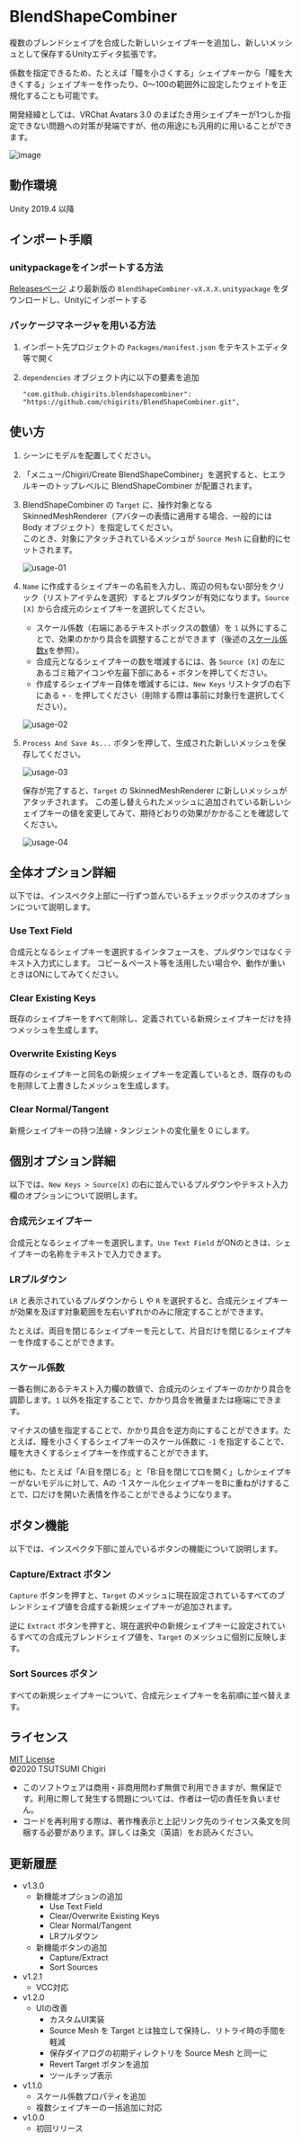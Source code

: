# BlendShapeCombiner

複数のブレンドシェイプを合成した新しいシェイプキーを追加し、新しいメッシュとして保存するUnityエディタ拡張です。

係数を指定できるため、たとえば「瞳を小さくする」シェイプキーから「瞳を大きくする」シェイプキーを作ったり、0～100の範囲外に設定したウェイトを正規化することも可能です。

開発経緯としては、VRChat Avatars 3.0 のまばたき用シェイプキーが1つしか指定できない問題への対策が発端ですが、他の用途にも汎用的に用いることができます。

![image](https://repository-images.githubusercontent.com/285993854/facec380-fc27-11ea-9588-d9cd6b608ba7)

## 動作環境

Unity 2019.4 以降

## インポート手順

### unitypackageをインポートする方法

[Releasesページ](https://github.com/chigirits/BlendShapeCombiner/releases) より最新版の `BlendShapeCombiner-vX.X.X.unitypackage` をダウンロードし、Unityにインポートする

### パッケージマネージャを用いる方法

1. インポート先プロジェクトの `Packages/manifest.json` をテキストエディタ等で開く
2. `dependencies` オブジェクト内に以下の要素を追加
   
   ```
   "com.github.chigirits.blendshapecombiner": "https://github.com/chigirits/BlendShapeCombiner.git",
   ```

## 使い方

1. シーンにモデルを配置してください。
2. 「メニュー/Chigiri/Create BlendShapeCombiner」を選択すると、ヒエラルキーのトップレベルに BlendShapeCombiner が配置されます。
3. BlendShapeCombiner の `Target` に、操作対象となる SkinnedMeshRenderer（アバターの表情に適用する場合、一般的には Body オブジェクト）を指定してください。<br>
   このとき、対象にアタッチされているメッシュが `Source Mesh` に自動的にセットされます。
   
   ![usage-01](https://github.com/chigirits/BlendShapeCombiner/assets/61717977/42965d90-4d2e-463c-9b07-0b2066fcf873)
4. `Name` に作成するシェイプキーの名前を入力し、周辺の何もない部分をクリック（リストアイテムを選択）するとプルダウンが有効になります。`Source [X]` から合成元のシェイプキーを選択してください。
   
   - スケール係数（右端にあるテキストボックスの数値）を `1` 以外にすることで、効果のかかり具合を調整することができます（後述の[スケール係数x](#スケール係数)を参照）。
   - 合成元となるシェイプキーの数を増減するには、各 `Source [X]` の左にあるゴミ箱アイコンや左最下部にある `+` ボタンを押してください。
   - 作成するシェイプキー自体を増減するには、`New Keys` リストタブの右下にある `+` `-` を押してください（削除する際は事前に対象行を選択してください）。
   
   ![usage-02](https://github.com/chigirits/BlendShapeCombiner/assets/61717977/ecd97d88-3cfd-4bc2-b129-0331ac1412b0)
5. `Process And Save As...` ボタンを押して、生成された新しいメッシュを保存してください。
   
   ![usage-03](https://github.com/chigirits/BlendShapeCombiner/assets/61717977/d1368334-3c0f-4ca0-8b75-8bf56362f35e)

   保存が完了すると、`Target` の SkinnedMeshRenderer に新しいメッシュがアタッチされます。
   この差し替えられたメッシュに追加されている新しいシェイプキーの値を変更してみて、期待どおりの効果がかかることを確認してください。
   
   ![usage-04](https://github.com/chigirits/BlendShapeCombiner/assets/61717977/b1c78320-b1ef-4987-8e04-fd154015b9ff)

## 全体オプション詳細

以下では、インスペクタ上部に一行ずつ並んでいるチェックボックスのオプションについて説明します。

### Use Text Field

合成元となるシェイプキーを選択するインタフェースを、プルダウンではなくテキスト入力式にします。
コピー＆ペースト等を活用したい場合や、動作が重いときはONにしてみてください。

### Clear Existing Keys

既存のシェイプキーをすべて削除し、定義されている新規シェイプキーだけを持つメッシュを生成します。

### Overwrite Existing Keys

既存のシェイプキーと同名の新規シェイプキーを定義しているとき、既存のものを削除して上書きしたメッシュを生成します。

### Clear Normal/Tangent

新規シェイプキーの持つ法線・タンジェントの変化量を 0 にします。

## 個別オプション詳細

以下では、`New Keys > Source[X]` の右に並んでいるプルダウンやテキスト入力欄のオプションについて説明します。

### 合成元シェイプキー

合成元となるシェイプキーを選択します。`Use Text Field` がONのときは、シェイプキーの名称をテキストで入力できます。

### LRプルダウン

`LR` と表示されているプルダウンから `L` や `R` を選択すると、合成元シェイプキーが効果を及ぼす対象範囲を左右いずれかのみに限定することができます。

たとえば、両目を閉じるシェイプキーを元として、片目だけを閉じるシェイプキーを作成することができます。

### スケール係数

一番右側にあるテキスト入力欄の数値で、合成元のシェイプキーのかかり具合を調節します。`1` 以外を指定することで、かかり具合を微量または極端にできます。

マイナスの値を指定することで、かかり具合を逆方向にすることができます。たとえば、瞳を小さくするシェイプキーのスケール係数に `-1` を指定することで、瞳を大きくするシェイプキーを作成することができます。

他にも、たとえば「A:目を閉じる」と「B:目を閉じて口を開く」しかシェイプキーがないモデルに対して、Aの -1 スケール化シェイプキーをBに重ねがけすることで、口だけを開いた表情を作ることができるようになります。

## ボタン機能

以下では、インスペクタ下部に並んでいるボタンの機能について説明します。

### Capture/Extract ボタン

`Capture` ボタンを押すと、`Target` のメッシュに現在設定されているすべてのブレンドシェイプ値を合成する新規シェイプキーが追加されます。

逆に `Extract` ボタンを押すと、現在選択中の新規シェイプキーに設定されているすべての合成元ブレンドシェイプ値を、`Target` のメッシュに個別に反映します。

### Sort Sources ボタン

すべての新規シェイプキーについて、合成元シェイプキーを名前順に並べ替えます。

## ライセンス

[MIT License](./LICENSE)<br>
©2020 TSUTSUMI Chigiri

- このソフトウェアは商用・非商用問わず無償で利用できますが、無保証です。利用に際して発生する問題については、作者は一切の責任を負いません。
- コードを再利用する際は、著作権表示と上記リンク先のライセンス条文を同梱する必要があります。詳しくは条文（英語）をお読みください。

## 更新履歴

- v1.3.0
   - 新機能オプションの追加
      - Use Text Field
      - Clear/Overwrite Existing Keys
      - Clear Normal/Tangent
      - LRプルダウン
   - 新機能ボタンの追加
      - Capture/Extract
      - Sort Sources
- v1.2.1
   - VCC対応
- v1.2.0
  - UIの改善
    - カスタムUI実装
    - Source Mesh を Target とは独立して保持し、リトライ時の手間を軽減
    - 保存ダイアログの初期ディレクトリを Source Mesh と同一に
    - Revert Target ボタンを追加
    - ツールチップ表示
- v1.1.0
  - スケール係数プロパティを追加
  - 複数シェイプキーの一括追加に対応
- v1.0.0
  - 初回リリース
